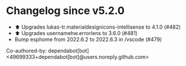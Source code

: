 # Changelog since v5.2.0
- ⬆️ Upgrades lukas-tr.materialdesignicons-intellisense to 4.1.0 (#482) 
- ⬆️ Upgrades usernamehw.errorlens to 3.6.0 (#481) 
- Bump esphome from 2022.6.2 to 2022.6.3 in /vscode (#479)

Co-authored-by: dependabot[bot] <49699333+dependabot[bot]@users.noreply.github.com> 
